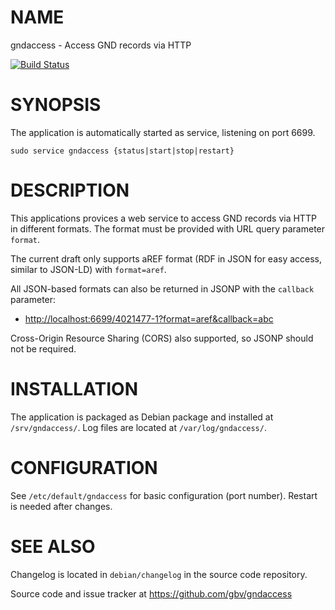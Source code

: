 # NAME

gndaccess - Access GND records via HTTP

[![Build Status](https://travis-ci.org/gbv/gndaccess.svg)](https://travis-ci.org/gbv/gndaccess)

# SYNOPSIS

The application is automatically started as service, listening on port 6699.

    sudo service gndaccess {status|start|stop|restart}

# DESCRIPTION

This applications provices a web service to access GND records via HTTP in
different formats. The format must be provided with URL query parameter
`format`.

The current draft only supports aREF format (RDF in JSON for easy access,
similar to JSON-LD) with `format=aref`.

All JSON-based formats can also be returned in JSONP with the `callback`
parameter:

* <http://localhost:6699/4021477-1?format=aref&callback=abc>

Cross-Origin Resource Sharing (CORS) also supported, so JSONP should not be
required.

# INSTALLATION

The application is packaged as Debian package and installed at
`/srv/gndaccess/`. Log files are located at `/var/log/gndaccess/`.

# CONFIGURATION

See `/etc/default/gndaccess` for basic configuration (port number). Restart is
needed after changes. 

# SEE ALSO

Changelog is located in `debian/changelog` in the source code repository.

Source code and issue tracker at <https://github.com/gbv/gndaccess>

